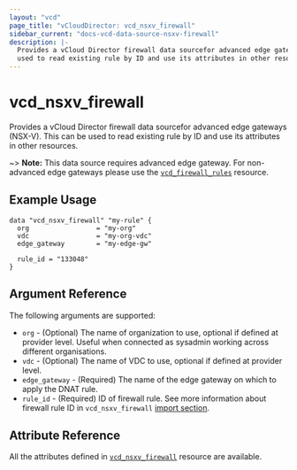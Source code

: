 ```yaml
---
layout: "vcd"
page_title: "vCloudDirector: vcd_nsxv_firewall"
sidebar_current: "docs-vcd-data-source-nsxv-firewall"
description: |-
  Provides a vCloud Director firewall data sourcefor advanced edge gateways (NSX-V). This can be
  used to read existing rule by ID and use its attributes in other resources.
---
```


# vcd\_nsxv\_firewall

Provides a vCloud Director firewall data sourcefor advanced edge gateways (NSX-V). This can be
used to read existing rule by ID and use its attributes in other resources.

~> **Note:** This data source requires advanced edge gateway. For non-advanced edge gateways please
use the [`vcd_firewall_rules`](/docs/providers/vcd/r/firewall_rules.html) resource.

## Example Usage

```hcl
data "vcd_nsxv_firewall" "my-rule" {
  org                 = "my-org"
  vdc                 = "my-org-vdc"
  edge_gateway        = "my-edge-gw"

  rule_id = "133048"
}
```

## Argument Reference

The following arguments are supported:

* `org` - (Optional) The name of organization to use, optional if defined at provider level. Useful when connected as sysadmin working across different organisations.
* `vdc` - (Optional) The name of VDC to use, optional if defined at provider level.
* `edge_gateway` - (Required) The name of the edge gateway on which to apply the DNAT rule.
* `rule_id` - (Required) ID of firewall rule. See more information about firewall rule ID in
`vcd_nsxv_firewall` [import section](/docs/providers/vcd/r/nsxv_firewall.html#listing-real-firewall-rule-ids).

## Attribute Reference

All the attributes defined in [`vcd_nsxv_firewall`](/docs/providers/vcd/r/nsxv_firewall.html)
resource are available.
